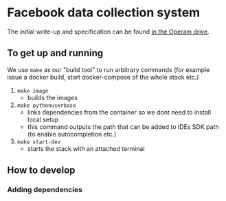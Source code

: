 # Facebook data collection system

The initial write-up and specification can be found [in the Operam drive](https://drive.google.com/drive/folders/1zrGT3l3BbLmdhs6BwlL8CUEViqFXrJgF?usp=sharing).

## To get up and running

We use `make` as our "build tool" to run arbitrary commands (for example issue a docker build, start docker-compose of the whole stack etc.)

1. `make image` 
    - builds the images
2. `make pythonuserbase` 
    - links dependencies from the container so we dont need to install local setup
    - this command outputs the path that can be added to IDEs SDK path (to enable autocompletion etc.)
3. `make start-dev`
    - starts the stack with an attached terminal

## How to develop

### Adding dependencies


